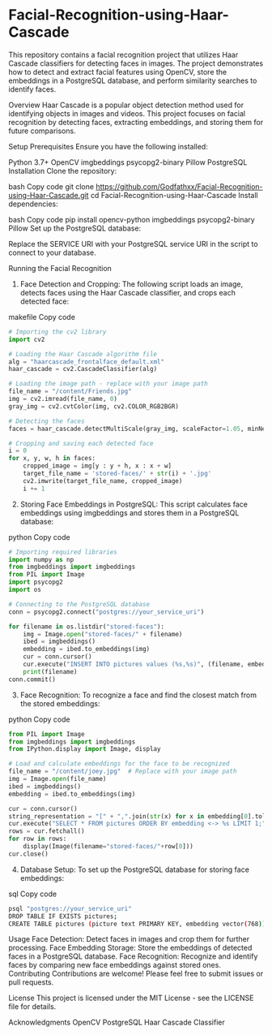 # Facial-Recognition-using-Haar-Cascade
This repository contains a facial recognition project that utilizes Haar Cascade classifiers for detecting faces in images. The project demonstrates how to detect and extract facial features using OpenCV, store the embeddings in a PostgreSQL database, and perform similarity searches to identify faces.

Overview
Haar Cascade is a popular object detection method used for identifying objects in images and videos. This project focuses on facial recognition by detecting faces, extracting embeddings, and storing them for future comparisons.

Setup
Prerequisites
Ensure you have the following installed:

Python 3.7+
OpenCV
imgbeddings
psycopg2-binary
Pillow
PostgreSQL
Installation
Clone the repository:

bash
Copy code
git clone https://github.com/Godfathxx/Facial-Recognition-using-Haar-Cascade.git
cd Facial-Recognition-using-Haar-Cascade
Install dependencies:

bash
Copy code
pip install opencv-python imgbeddings psycopg2-binary Pillow
Set up the PostgreSQL database:

Replace the SERVICE URI with your PostgreSQL service URI in the script to connect to your database.

Running the Facial Recognition
1. Face Detection and Cropping:
The following script loads an image, detects faces using the Haar Cascade classifier, and crops each detected face:

makefile
Copy code
```python
# Importing the cv2 library
import cv2

# Loading the Haar Cascade algorithm file
alg = "haarcascade_frontalface_default.xml"
haar_cascade = cv2.CascadeClassifier(alg)

# Loading the image path - replace with your image path
file_name = "/content/Friends.jpg"
img = cv2.imread(file_name, 0)
gray_img = cv2.cvtColor(img, cv2.COLOR_RGB2BGR)

# Detecting the faces
faces = haar_cascade.detectMultiScale(gray_img, scaleFactor=1.05, minNeighbors=2, minSize=(100, 100))

# Cropping and saving each detected face
i = 0
for x, y, w, h in faces:
    cropped_image = img[y : y + h, x : x + w]
    target_file_name = 'stored-faces/' + str(i) + '.jpg'
    cv2.imwrite(target_file_name, cropped_image)
    i += 1
```
2. Storing Face Embeddings in PostgreSQL:
This script calculates face embeddings using imgbeddings and stores them in a PostgreSQL database:

python
Copy code
```python
# Importing required libraries
import numpy as np
from imgbeddings import imgbeddings
from PIL import Image
import psycopg2
import os

# Connecting to the PostgreSQL database
conn = psycopg2.connect("postgres://your_service_uri")

for filename in os.listdir("stored-faces"):
    img = Image.open("stored-faces/" + filename)
    ibed = imgbeddings()
    embedding = ibed.to_embeddings(img)
    cur = conn.cursor()
    cur.execute("INSERT INTO pictures values (%s,%s)", (filename, embedding[0].tolist()))
    print(filename)
conn.commit()
```
3. Face Recognition:
To recognize a face and find the closest match from the stored embeddings:

python
Copy code
```python
from PIL import Image
from imgbeddings import imgbeddings
from IPython.display import Image, display

# Load and calculate embeddings for the face to be recognized
file_name = "/content/joey.jpg"  # Replace with your image path
img = Image.open(file_name)
ibed = imgbeddings()
embedding = ibed.to_embeddings(img)

cur = conn.cursor()
string_representation = "[" + ",".join(str(x) for x in embedding[0].tolist()) + "]"
cur.execute("SELECT * FROM pictures ORDER BY embedding <-> %s LIMIT 1;", (string_representation,))
rows = cur.fetchall()
for row in rows:
    display(Image(filename="stored-faces/"+row[0]))
cur.close()
```
4. Database Setup:
To set up the PostgreSQL database for storing face embeddings:

sql
Copy code
```bash
psql "postgres://your_service_uri"
DROP TABLE IF EXISTS pictures;
CREATE TABLE pictures (picture text PRIMARY KEY, embedding vector(768));
```
Usage
Face Detection: Detect faces in images and crop them for further processing.
Face Embedding Storage: Store the embeddings of detected faces in a PostgreSQL database.
Face Recognition: Recognize and identify faces by comparing new face embeddings against stored ones.
Contributing
Contributions are welcome! Please feel free to submit issues or pull requests.

License
This project is licensed under the MIT License - see the LICENSE file for details.

Acknowledgments
OpenCV
PostgreSQL
Haar Cascade Classifier
